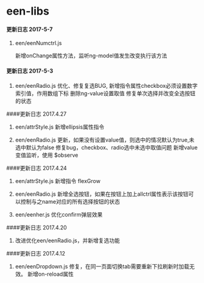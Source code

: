 # een-libs

#### 更新日志  2017-5-7

1. een/eenNumctrl.js

   新增onChange属性方法，监听ng-model值发生改变执行该方法

#### 更新日志  2017-5-3
1. een/eenRadio.js
    优化、修复复选BUG, 新增指令属性checkbox必须设置数字索引值，作用数组下标
    删除ng-value设置取值
    修复单次选择并改变全选按钮的状态

####更新日志  2017.4.27
1. een/attrStyle.js
    新增ellipsis属性指令

2. een/eenRadio.js
    更新，如果没有设置value值，则选中的情况默认为true,未选中默认为false
    修复bug，checkbox、radio选中未选中取值问题
    新增value变值监听，使用 $observe

####更新日志  2017.4.24
1. een/attrStyle.js
    新增指令 flexGrow

2. een/eenRadio.js
    新增全选按钮，如果在按钮上加上allctrl属性表示该按钮可以控制与之name对应的所有选择按钮的状态

3. een/eenher.js
    优化confirm弹层效果

####更新日志  2017.4.20
1. 改进优化een/eenRadio.js，并新增复选功能

####更新日志  2017.4.12
1. een/eenDropdown.js
    修复，在同一页面切换tab需要重新下拉刷新时加载无效。
    新增on-reload属性
